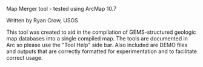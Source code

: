 
Map Merger tool - tested using ArcMap 10.7

Written by Ryan Crow, USGS

This tool was created to aid in the compilation of GEMS-structured geologic map databases into a single compiled map. The tools are documented in Arc so please use the "Tool Help" side bar. Also included are DEMO files and outputs that are correctly formatted for experimentation and to facilitate correct usage.


